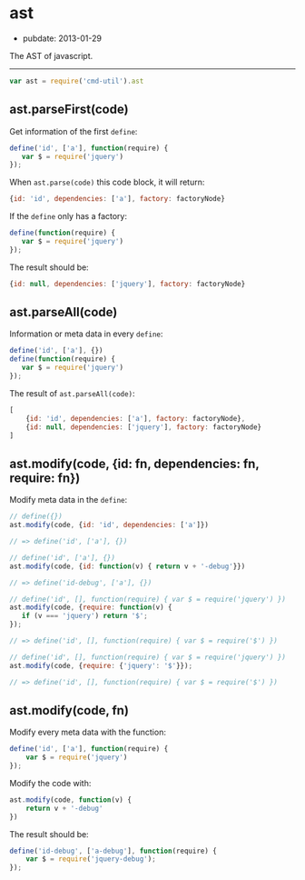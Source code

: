 # ast

- pubdate: 2013-01-29

The AST of javascript.

-----

```js
var ast = require('cmd-util').ast
```

## ast.parseFirst(code)

Get information of the first `define`:

```js
define('id', ['a'], function(require) {
   var $ = require('jquery')
});
```

When `ast.parse(code)` this code block, it will return:

```js
{id: 'id', dependencies: ['a'], factory: factoryNode}
```

If the `define` only has a factory:

```js
define(function(require) {
   var $ = require('jquery')
});
```

The result should be:

```js
{id: null, dependencies: ['jquery'], factory: factoryNode}
```


## ast.parseAll(code)

Information or meta data in every `define`:

```js
define('id', ['a'], {})
define(function(require) {
   var $ = require('jquery')
});
```

The result of `ast.parseAll(code)`:

```js
[
    {id: 'id', dependencies: ['a'], factory: factoryNode},
    {id: null, dependencies: ['jquery'], factory: factoryNode}
]
```

## ast.modify(code, {id: fn, dependencies: fn, require: fn})

Modify meta data in the `define`:

```js
// define({})
ast.modify(code, {id: 'id', dependencies: ['a']})

// => define('id', ['a'], {})
```

```js
// define('id', ['a'], {})
ast.modify(code, {id: function(v) { return v + '-debug'}})

// => define('id-debug', ['a'], {})
```

```js
// define('id', [], function(require) { var $ = require('jquery') })
ast.modify(code, {require: function(v) {
   if (v === 'jquery') return '$';
});

// => define('id', [], function(require) { var $ = require('$') })
```

```js
// define('id', [], function(require) { var $ = require('jquery') })
ast.modify(code, {require: {'jquery': '$'}});

// => define('id', [], function(require) { var $ = require('$') })
```


## ast.modify(code, fn)

Modify every meta data with the function:

```js
define('id', ['a'], function(require) {
    var $ = require('jquery')
});
```

Modify the code with:

```js
ast.modify(code, function(v) {
    return v + '-debug'
})
```

The result should be:

```js
define('id-debug', ['a-debug'], function(require) {
    var $ = require('jquery-debug');
});
```
